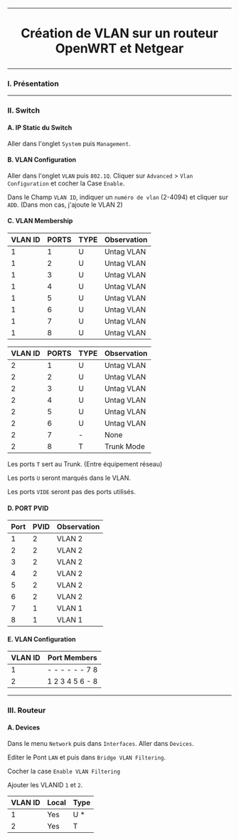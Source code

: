 -------------------------------------------------------------------------------------------------------------------------------------------------------------------------
# <p align='center'> Création de VLAN sur un routeur OpenWRT et Netgear </p>

-------------------------------------------------------------------------------------------------------------------------------------------------------------------------
### I. Présentation


-------------------------------------------------------------------------------------------------------------------------------------------------------------------------
### II. Switch
#### A. IP Static du Switch
Aller dans l'onglet `System` puis `Management`.

#### B. VLAN Configuration
Aller dans l'onglet `VLAN` puis `802.1Q`. Cliquer sur `Advanced` > `Vlan Configuration` et cocher la Case `Enable`.

Dans le Champ `VLAN ID`, indiquer un `numéro de vlan` (2-4094) et cliquer sur `ADD`. (Dans mon cas, j'ajoute le VLAN 2)

#### C. VLAN Membership

| VLAN ID | PORTS | TYPE | Observation |
| ------- | ----- | ---- | ----------- |
| 1       | 1     | U    | Untag VLAN  |
| 1       | 2     | U    | Untag VLAN  |
| 1       | 3     | U    | Untag VLAN  |
| 1       | 4     | U    | Untag VLAN  |
| 1       | 5     | U    | Untag VLAN  |
| 1       | 6     | U    | Untag VLAN  |
| 1       | 7     | U    | Untag VLAN  |
| 1       | 8     | U    | Untag VLAN  |

| VLAN ID | PORTS | TYPE | Observation |
| ------- | ----- | ---- | ----------- |
| 2       | 1     | U    | Untag VLAN  |
| 2       | 2     | U    | Untag VLAN  |
| 2       | 3     | U    | Untag VLAN  |
| 2       | 4     | U    | Untag VLAN  |
| 2       | 5     | U    | Untag VLAN  |
| 2       | 6     | U    | Untag VLAN  |
| 2       | 7     | -    | None        |
| 2       | 8     | T    | Trunk Mode  |


Les ports `T` sert au Trunk. (Entre équipement réseau)

Les ports `U` seront marqués dans le VLAN.

Les ports `VIDE` seront pas des ports utilisés.

#### D. PORT PVID

| Port | PVID | Observation |
| ---- | ---- | ----------- |
| 1    | 2    | VLAN 2      |
| 2    | 2    | VLAN 2      |
| 3    | 2    | VLAN 2      |
| 4    | 2    | VLAN 2      |
| 5    | 2    | VLAN 2      |
| 6    | 2    | VLAN 2      |
| 7    | 1    | VLAN 1      |
| 8    | 1    | VLAN 1      |


#### E. VLAN Configuration

| VLAN ID | Port Members    |
| ------- | --------------- |
| 1       | - - - - - - 7 8 |
| 2       | 1 2 3 4 5 6 - 8 |


-------------------------------------------------------------------------------------------------------------------------------------------------------------------------
### III. Routeur
#### A. Devices
Dans le menu `Network` puis dans `Interfaces`. Aller dans `Devices`.

Editer le Pont `LAN` et puis dans `Bridge VLAN Filtering`.

Cocher la case `Enable VLAN Filtering`

Ajouter les VLANID `1` et `2`.

| VLAN ID | Local | Type |
| ------- | ----- | ---- |
| 1       | Yes   | U *  |
| 2       | Yes   | T    |

